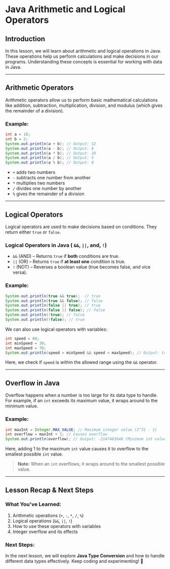 # Java Arithmetic and Logical Operators

## Introduction
In this lesson, we will learn about arithmetic and logical operations in Java. These operations help us perform calculations and make decisions in our programs. Understanding these concepts is essential for working with data in Java.

---

## Arithmetic Operators
Arithmetic operators allow us to perform basic mathematical calculations like addition, subtraction, multiplication, division, and modulus (which gives the remainder of a division).

### Example:
```java
int a = 10;
int b = 2;
System.out.println(a + b); // Output: 12
System.out.println(a - b); // Output: 8
System.out.println(a * b); // Output: 20
System.out.println(a / b); // Output: 5
System.out.println(a % b); // Output: 0
```
- `+` adds two numbers
- `-` subtracts one number from another
- `*` multiplies two numbers
- `/` divides one number by another
- `%` gives the remainder of a division

---

## Logical Operators
Logical operators are used to make decisions based on conditions. They return either `true` or `false`.

### Logical Operators in Java ( `&&`, `||`, and, `!`)
- `&&` (AND) – Returns `true` if **both** conditions are true.
- `||` (OR) – Returns `true` if **at least one** condition is true.
- `!` (NOT) – Reverses a boolean value (true becomes false, and vice versa).

### Example:
```java
System.out.println(true && true);  // true
System.out.println(true && false); // false
System.out.println(false || true); // true
System.out.println(false || false); // false
System.out.println(!true); // false
System.out.println(!false); // true
```

We can also use logical operators with variables:
```java
int speed = 60;
int minSpeed = 30;
int maxSpeed = 70;
System.out.println(speed > minSpeed && speed < maxSpeed); // Output: true
```
Here, we check if `speed` is within the allowed range using the `&&` operator.

---

## Overflow in Java
Overflow happens when a number is too large for its data type to handle. For example, if an `int` exceeds its maximum value, it wraps around to the minimum value.

### Example:
```java
int maxInt = Integer.MAX_VALUE; // Maximum integer value (2^31 - 1)
int overflow = maxInt + 1; // Causes overflow
System.out.println(overflow); // Output: -2147483648 (Minimum int value, -2^31)
```
Here, adding 1 to the maximum `int` value causes it to overflow to the smallest possible `int` value.
> **Note:** When an `int` overflows, it wraps around to the smallest possible value.
---

## Lesson Recap & Next Steps

### What You've Learned:
1. Arithmetic operations (`+`, `-`, `*`, `/`, `%`)
2. Logical operations (`&&`, `||`, `!`)
3. How to use these operators with variables
4. Integer overflow and its effects

### Next Steps:
In the next lesson, we will explore **Java Type Conversion** and how to handle different data types effectively. Keep coding and experimenting! 🚀


